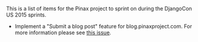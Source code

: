 This is a list of items for the Pinax project to sprint on during the DjangoCon US 2015 sprints.

* Implement a "Submit a blog post" feature for blog.pinaxproject.com. For more information please see [this issue](https://github.com/pinax/blog.pinaxproject.com/issues/8).
